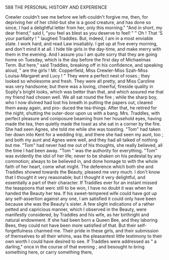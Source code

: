 588           THE PERSONAL HISTORY AND EXPERIENCE

 Crewler couldn't see me before we left-couldn't forgive me, then, for
depriving her of her child-but she is a good creature, and has done so
since, I had a delightful letter from her, only this morning."
     "And in short, my dear friend," said I, "you feel as blest as you
 deserve to feel! "
     " Oh ! That 'S your partiality ! " laughed Traddles.      But, indeed, I
am in a most enviable state. I work hard, and read Law insatiably. I
get up at five every morning, and don't mind it at all. I hide tile girls in
the day-time, and make merry with them in the evening. And I assure
you I am quite sorry that they are going home on Tuesday, which is the
day before the first day of Michaelmas Term. But here," said Traddles,
breaking off in his confidence, and speaking aloud, " are the girls ! Mr.
Copperfield, Miss Crewler-Miss Szah-Miss Louisa-Margaret                 and
Lucy ! "
    They were a perfect nest of roses ; they looked so wholesome and fresh.
They were all pretty, and Miss Caroline was very handsome; but there
was a loving, cheerful, fireside quality in Sopliy's bright looks, which was
better than that, and which assured me that my friend had chosen well.
We all sat round the fire ; while the sharp boy, who I now divined had lost
his breath in putting the papers out, cleared them away again, and pro-
duced the tea-things. After that, he retired for the night, shutting the
outer-door upon us with a bang. Mrs. Traddles, with perfect pleasure
and coniposure beaming from her household eyes, having made the tea,
then quietly made the toast as she sat in a corner by the fire.
    She had seen Agnes, she told me while she was toasting. "Tom" had
taken her down into Kent for a wedding trip, and there she had seen my
aunt, too ; and both my aunt and Agnes were well, and they had all talked
of nothing but me. "Tom" had never had me out of his thoughts,
she really believed, all the time I had been away. "Tom " was the
authority for everything. "Tom" was evidently the idol of her life;
never to be shaken on his pedestal by any commotion; always to be
believed in, and done homage to with the whole faith of her heart, come
what might.
    The deference which both she and Traddles showed towards the Beauty,
pleased me very much. I don't know that I thought it very reasonable;
but I thought it very delightful, and essentially a part of their character.
If Traddles ever for an instant missed the teaspoons that werc still to be
won, I have no doubt it was when he handed the Beauty her tea. If his
sweet-tempered wife could have got up any self-assertion against any one,
I am satisfied it could only have been because she was the Beauty's sister.
A few slight indications of a rather petted and capricious manner, which I
observed in the Beauty, were manifestly considered, by Traddles and
his wife, as her birthright and natural endowment. If she had been born
a Queen Bee, and they laboring Bees, they could not have been more
 satisfied of that.
    But their self-forgetfulness charmed me. Their pride in these girls,
 and their submission of themselves to all their whims, was the pleasantest
 little testimony to their own worth I could have desired to see. If
 Traddles were addressed as " a darling," once in the course of that
 evening ; and besought to bring something here, or carry something there,
